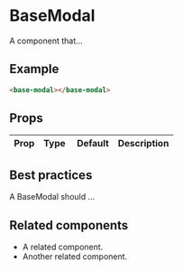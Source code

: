 # BaseModal

A component that...

## Example

```html
<base-modal></base-modal>
```

## Props

| Prop | Type |  Default | Description |
| ---- | ---- | -------- | ----------- |


## Best practices

A BaseModal should ...

## Related components

- A related component.
- Another related component.
